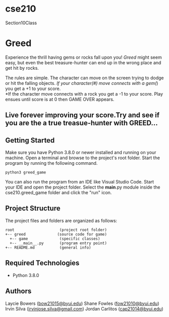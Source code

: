 # cse210
Section10Class

# Greed
Experience the thrill having gems or rocks fall upon you! <i>Greed</i> might seem easy, but even the best treasure-hunter can end up in the wrong place and get hit by rocks. 

The rules are simple. 
The character can move 
on the screen trying to dodge or hit the falling objects. 
*If your character(#) move connects with a gem(*) you get a +1 to your score.  
*If the character move connects with a rock you get a -1 to your score. 
Play ensues until score is at 0 then GAME OVER appears. 

Live forever improving your score.Try and see if you are the a true treasue-hunter with GREED...
---
## Getting Started
Make sure you have Python 3.8.0 or newer installed and running on your machine. Open a terminal and browse to the project's root folder. Start the program by running the following command.
```
python3 greed_game 
```
You can also run the program from an IDE like Visual Studio Code. Start your IDE and open the project folder. Select the __main__.py module inside the cse210.greed_game folder and click the "run" icon.

## Project Structure
The project files and folders are organized as follows:
```
root                    (project root folder)
+-- greed              (source code for game)
  +-- game              (specific classes)
  +-- __main__.py       (program entry point)
+-- README.md           (general info)
```

## Required Technologies
* Python 3.8.0

## Authors
 Laycie Bowers (bow21015@byui.edu)
 Shane Fowles  (fow21010@byui.edu)
 Irvin Silva   (irvinjose.silva@gmail.com)
 Jordan Carlitos (cap21014@byui.edu)